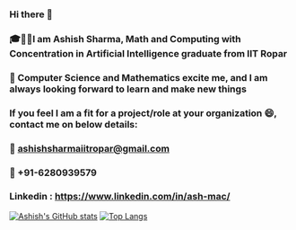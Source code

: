 ### Hi there 👋
### 🎓👨‍🎓I am Ashish Sharma, Math and Computing with Concentration in Artificial Intelligence graduate from IIT Ropar
### 🌱 Computer Science and Mathematics excite me, and I am always looking forward to learn and make new things
### If you feel I am a fit for a project/role at your organization  😄, contact me on below details:
### 📧 ashishsharmaiitropar@gmail.com
### 📱 +91-6280939579
### Linkedin : https://www.linkedin.com/in/ash-mac/
[![Ashish's GitHub stats](https://github-readme-stats.vercel.app/api?username=ash-mac)](https://github.com/ash-mac/github-readme-stats)
[![Top Langs](https://github-readme-stats.vercel.app/api/top-langs/?username=ash-mac&hide=jupyter%20notebook,html)](https://github.com/ash-mac/github-readme-stats)
<!--
**ash-mac/ash-mac** is a ✨ _special_ ✨ repository because its `README.md` (this file) appears on your GitHub profile.

Here are some ideas to get you started:

- 🔭 I’m currently working on ...
- 🌱 I’m currently learning ...
- 👯 I’m looking to collaborate on ...
- 🤔 I’m looking for help with ...
- 💬 Ask me about ...
- 📫 How to reach me: ...
- 😄 Pronouns: ...
- ⚡ Fun fact: ...
-->
